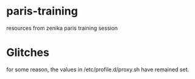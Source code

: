 # paris-training
resources from zenika paris training session


# Glitches 

for some reason, the values in /etc/profile.d/proxy.sh have remained set.
